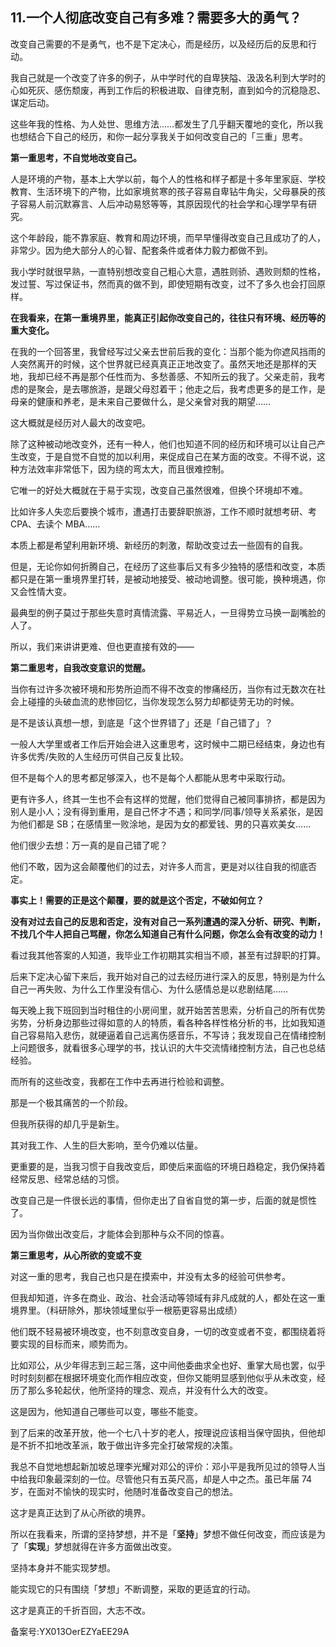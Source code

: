 ## 11.一个人彻底改变自己有多难？需要多大的勇气？
改变自己需要的不是勇气，也不是下定决心，而是经历，以及经历后的反思和行动。


我自己就是一个改变了许多的例子，从中学时代的自卑狭隘、汲汲名利到大学时的心如死灰、感伤颓废，再到工作后的积极进取、自律克制，直到如今的沉稳隐忍、谋定后动。


这些年我的性格、为人处世、思维方法……都发生了几乎翻天覆地的变化，所以我也想结合下自己的经历，和你一起分享我关于如何改变自己的「三重」思考。


**第一重思考，不自觉地改变自己。**


人是环境的产物，基本上大学以前，每个人的性格和样子都是十多年里家庭、学校教育、生活环境下的产物，比如家境贫寒的孩子容易自卑钻牛角尖，父母暴戾的孩子容易人前沉默寡言、人后冲动易怒等等，其原因现代的社会学和心理学早有研究。


这个年龄段，能不靠家庭、教育和周边环境，而早早懂得改变自己且成功了的人，非常少。因为绝大部分人的心智、配套条件或者体力毅力都做不到。


我小学时就很早熟，一直特别想改变自己粗心大意，遇胜则骄、遇败则颓的性格，发过誓、写过保证书，然而真的做不到，即使短期有改变，过不了多久也会打回原样。


**在我看来，在第一重境界里，能真正引起你改变自己的，往往只有环境、经历等的重大变化。**


在我的一个回答里，我曾经写过父亲去世前后我的变化：当那个能为你遮风挡雨的人突然离开的时候，这个世界就已经真真正正地改变了。虽然天地还是那样的天地，我却已经不再是那个任性而为、多愁善感、不知所云的我了。父亲走前，我考虑的是聚会，是去哪旅游，是跟父母怼着干；他走之后，我考虑更多的是工作，是母亲的健康和养老，是未来自己要做什么，是父亲曾对我的期望……


这大概就是经历对人最大的改变吧。


除了这种被动地改变外，还有一种人，他们也知道不同的经历和环境可以让自己产生改变，于是自觉不自觉的加以利用，来促成自己在某方面的改变。不得不说，这种方法效率非常低下，因为绕的弯太大，而且很难控制。


它唯一的好处大概就在于易于实现，改变自己虽然很难，但换个环境却不难。


比如许多人失恋后要换个城市，遭遇打击要辞职旅游，工作不顺时就想考研、考 CPA、去读个 MBA……


本质上都是希望利用新环境、新经历的刺激，帮助改变过去一些固有的自我。


但是，无论你如何折腾自己，在经历了这些事后又有多少独特的感悟和改变，本质都只是在第一重境界里打转，是被动地接受、被动地调整。很可能，换种境遇，你又会性情大变。


最典型的例子莫过于那些失意时真情流露、平易近人，一旦得势立马换一副嘴脸的人了。


所以，我们来讲讲更难、但也更直接有效的——


**第二重思考，自我改变意识的觉醒。**


当你有过许多次被环境和形势所迫而不得不改变的惨痛经历，当你有过无数次在社会上碰撞的头破血流的悲惨回忆，当你发现怎么努力却都徒劳无功的时候。


是不是该认真想一想，到底是「这个世界错了」还是「自己错了」？


一般人大学里或者工作后开始会进入这重思考，这时候中二期已经结束，身边也有许多优秀/失败的人生经历可供自己反复比较。


但不是每个人的思考都足够深入，也不是每个人都能从思考中采取行动。


更有许多人，终其一生也不会有这样的觉醒，他们觉得自己被同事排挤，都是因为别人是小人；没有得到重用，是自己怀才不遇；和同学/同事/领导关系紧张，是因为他们都是 SB；在感情里一败涂地，是因为女的都爱钱、男的只喜欢美女……


他们很少去想：万一真的是自己错了呢？


他们不敢，因为这会颠覆他们的过去，对许多人而言，更是对以往自我的彻底否定。 


**事实上！需要的正是这个颠覆，要的就是这个否定，不破如何立？**


**没有对过去自己的反思和否定，没有对自己一系列遭遇的深入分析、研究、判断，不找几个牛人把自己骂醒，你怎么知道自己有什么问题，你怎么会有改变的动力！**


看过我其他答案的人知道，我毕业工作初期其实相当不顺，甚至有过辞职的打算。


后来下定决心留下来后，我开始对自己的过去经历进行深入的反思，特别是为什么自己一再失败、为什么工作里没有信心、为什么感情总是以悲剧结尾……


每天晚上我下班回到当时租住的小房间里，就开始苦苦思索，分析自己的所有优势劣势，分析身边那些过得如意的人的特质，看各种各样性格分析的书，比如我知道自己容易陷入悲伤，就硬逼着自己远离伤感音乐，不写诗；我发现自己在情绪控制上问题很多，就看很多心理学的书，找认识的大牛交流情绪控制方法，自己也总结经验。


而所有的这些改变，我都在工作中去再进行检验和调整。


那是一个极其痛苦的一个阶段。


但我所获得的却几乎是新生。


其对我工作、人生的巨大影响，至今仍难以估量。


更重要的是，当我习惯于自我改变后，即使后来面临的环境日趋稳定，我仍保持着经常反思、经常总结的习惯。


改变自己是一件很长远的事情，但你走出了自省自觉的第一步，后面的就是惯性了。


因为当你做出改变后，才能体会到那种与众不同的惊喜。


**第三重思考，从心所欲的变或不变**


对这一重的思考，我自己也只是在摸索中，并没有太多的经验可供参考。


但我却知道，许多在商业、政治、社会活动等领域有非凡成就的人，都处在这一重境界里。（科研除外，那块领域里似乎一根筋更容易出成绩）


他们既不轻易被环境改变，也不刻意改变自身，一切的改变或者不变，都围绕着将要实现的目标而来，顺势而为。


比如邓公，从少年得志到三起三落，这中间他委曲求全也好、重掌大局也罢，似乎时时刻刻都在根据环境变化而作相应改变，但你又能明显感到他似乎从未改变，经历了那么多轮起伏，他所坚持的理念、观点，并没有什么大的改变。


这是因为，他知道自己哪些可以变，哪些不能变。


到了后来的改革开放，他一个七八十岁的老人，按理说应该相当保守固执，但他却是不折不扣地改革派，敢于做出许多完全打破常规的决策。


我总不自觉地想起新加坡总理李光耀对邓公的评价：邓小平是我所见过的领导人当中给我印象最深刻的一位。尽管他只有五英尺高，却是人中之杰。虽已年届 74 岁，在面对不愉快的现实时，他随时准备改变自己的想法。


这才是真正达到了从心所欲的境界。


所以在我看来，所谓的坚持梦想，并不是「**坚持**」梦想不做任何改变，而应该是为了「**实现**」梦想就得在许多方面做出改变。


坚持本身并不能实现梦想。


能实现它的只有围绕「梦想」不断调整，采取的更适宜的行动。


这才是真正的千折百回，大志不改。


备案号:YX013OerEZYaEE29A

